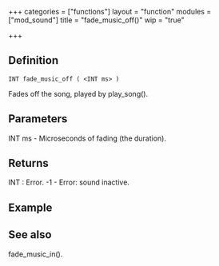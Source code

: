 +++
categories = ["functions"]
layout = "function"
modules = ["mod_sound"]
title = "fade_music_off()"
wip = "true"

+++

## Definition

    INT fade_music_off ( <INT ms> )

Fades off the song, played by play_song().

## Parameters

INT ms  - Microseconds of fading (the duration).

## Returns

INT : Error.
-1  - Error: sound inactive.

## Example

## See also

fade_music_in().
